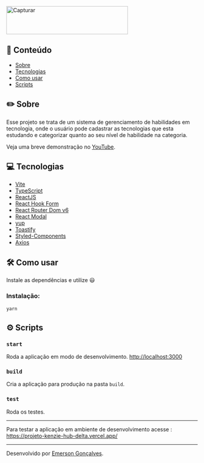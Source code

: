 <a data-flickr-embed="true" href="https://www.flickr.com/photos/198674256@N02/53023510484/in/dateposted-public/" title="Capturar"><img src="https://live.staticflickr.com/65535/53023510484_bac7f4b319_n.jpg" width="320" height="74" alt="Capturar"/></a><script async src="//embedr.flickr.com/assets/client-code.js" charset="utf-8"></script>

## 📌 Conteúdo

- [Sobre](#about)
- [Tecnologias](#technology)
- [Como usar](#how-to-use)
- [Scripts](#scripts)

<a id="about"></a>
## ✏️ Sobre

Esse projeto se trata de um sistema de gerenciamento de habilidades em tecnologia, onde o usuário pode cadastrar as tecnologias que esta estudando e categorizar quanto ao seu nível de habilidade na categoria.

Veja uma breve demonstração no [YouTube](https://youtu.be/ol7z8LMQNZE).

<a id="#technology"></a>
## 💻 Tecnologias

- [Vite](https://vitejs.dev/)
- [TypeScript](https://www.typescriptlang.org/)
- [ReactJS](https://reactjs.org/)
- [React Hook Form](https://react-hook-form.com/)
- [React Router Dom v6](https://reactrouter.com/en/main)
- [React Modal](https://www.npmjs.com/package/react-modal)
- [yup](https://www.npmjs.com/package/yup)
- [Toastify](https://www.npmjs.com/package/react-toastify)
- [Styled-Components](https://styled-components.com/)
- [Axios](https://axios-http.com/ptbr/docs/intro)

<a id="how-to-use"></a>
## 🛠️ Como usar

Instale as dependências e utilize 😃

### Instalação:

```bash
yarn
```

<a id="scripts"></a>
## ⚙️ Scripts

### `start`

Roda a aplicação em modo de desenvolvimento.
[http://localhost:3000](http://localhost:3000)

### `build`

Cria a aplicação para produção na pasta `build`.

### `test`

Roda os testes.

---

Para testar a aplicação em ambiente de desenvolvimento acesse : https://projeto-kenzie-hub-delta.vercel.app/

---
Desenvolvido por [Emerson Gonçalves](https://www.linkedin.com/in/emerson-goncalves-dos-santos/). 